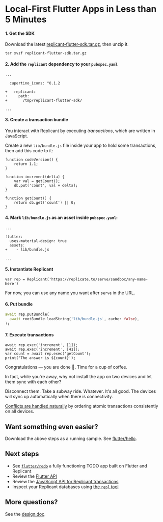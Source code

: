 # Local-First Flutter Apps in Less than 5 Minutes

#### 1. Get the SDK

Download the latest [replicant-flutter-sdk.tar.gz](https://github.com/aboodman/replicant/releases), then unzip it.

```
tar xvzf replicant-flutter-sdk.tar.gz
```

#### 2. Add the `replicant` dependency to your `pubspec.yaml`

```
...

  cupertino_icons: ^0.1.2

+   replicant:
+     path:
+       /tmp/replicant-flutter-sdk/

...
```

#### 3. Create a transaction bundle

You interact with Replicant by executing _transactions_, which are written in JavaScript.

Create a new `lib/bundle.js` file inside your app to hold some transactions, then add this code to it:

```
function codeVersion() {
    return 1.1;
}

function increment(delta) {
    var val = getCount();
    db.put('count', val + delta);
}

function getCount() {
    return db.get('count') || 0;
}
```

#### 4. Mark `lib/bundle.js` as an asset inside `pubspec.yaml`:

```
...

flutter:
  uses-material-design: true
  assets:
+    - lib/bundle.js

...
```

#### 5. Instantiate Replicant

```
var rep = Replicant('https://replicate.to/serve/sandbox/any-name-here')
```

For now, you can use any name you want after `serve` in the URL.

#### 6. Put bundle

```dart
await rep.putBundle(
  await rootBundle.loadString('lib/bundle.js', cache: false),
);
```

#### 7. Execute transactions

```
await rep.exec('increment', [1]);
await rep.exec('increment', [41]);
var count = await rep.exec('getCount');
print('The answer is ${count}');
```

Congratulations — you are done 🎉. Time for a cup of coffee.

In fact, while you're away, why not install the app on two devices and let them sync with each other?

Disconnect them. Take a subway ride. Whatever. It's all good. The devices will sync up automatically when there is connectivity.

[Conflicts are handled naturally](https://github.com/aboodman/replicant/blob/master/README.md#conflicts) by ordering atomic transactions consistently on all devices.

## Want something even easier?

Download the above steps as a running sample. See [flutter/hello](../samples/flutter/hello).

## Next steps

- See [`flutter/redo`](../samples/flutter/redo) a fully functioning TODO app built on Flutter and Replicant
- Review the [Flutter API](https://replicate.to/doc/flutter/)
- Review the [JavaScript API for Replicant transactions](transaction-api.md)
- Inspect your Replicant databases using [the `repl` tool](cli.md)

## More questions?

See the [design doc](../README.md).
